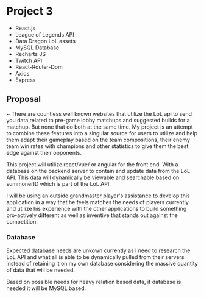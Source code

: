 # Project 3

* React.js
* League of Legends API
* Data Dragon LoL assets
* MySQL Database
* Recharts JS
* Twitch API
* React-Router-Dom
* Axios
* Express


## Proposal

~ There are countless well known websites that utilize the LoL api to send you data related to pre-game lobby matchups and suggested builds for a matchup. But none that do both at the same time. My project is an attempt to combine these features into a singular source for users to utilize and help them adapt their gameplay based on the team compositions, their enemy team win rates with champions and other statistics to give them the best edge against their opponents.

This project will utilize react/vue/ or angular for the front end. With a database on the backend server to contain and update data from the LoL API. This data will dynamically be viewable and searchable based on summonerID which is part of the LoL API.

I will be using an outside grandmaster player's assistance to develop this application in a way that he feels matches the needs of players currently and utilize his experience with the other applications to build something pro-actively different as well as inventive that stands out against the competition.

### Database

Expected database needs are unkown currently as I need to research the LoL API and what all is able to be dynamically pulled from their servers instead of retaining it on my own database considering the massive quantity of data that will be needed.

Based on possible needs for heavy relation based data, if database is needed it will be MySQL based.

